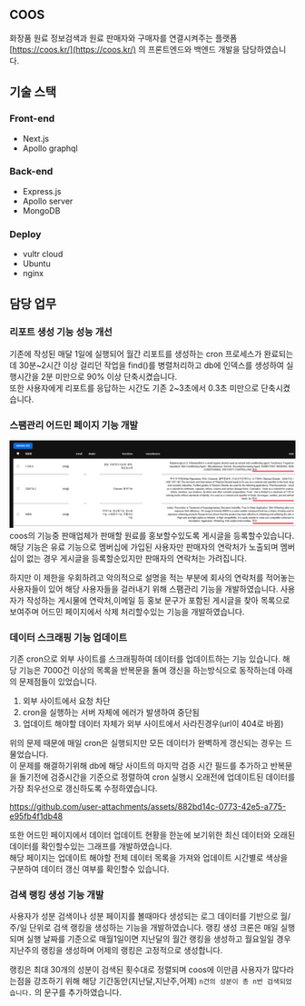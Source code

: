## COOS
화장품 원료 정보검색과 원료 판매자와 구매자를 연결시켜주는 플랫폼 [https://coos.kr/](https://coos.kr/) 의 프론트엔드와 백엔드 개발을 담당하였습니다.

## 기술 스택

### Front-end
* Next.js
* Apollo graphql

### Back-end
* Express.js
* Apollo server
* MongoDB

### Deploy
* vultr cloud
* Ubuntu
* nginx

## 담당 업무
### 리포트 생성 기능 성능 개선
기존에 작성된 매달 1일에 실행되어 월간 리포트를 생성하는 cron 프로세스가 완료되는데 30분\~2시간 이상 걸리던 작업을 find()를 병렬처리하고 db에 인덱스를 생성하여 실행시간을 2분 미만으로 90% 이상 단축시켰습니다.  
또한 사용자에게 리포트를 응답하는 시간도 기존 2\~3초에서 0.3초 미만으로 단축시켰습니다.  

### 스팸관리 어드민 페이지 기능 개발
![img](https://github.com/pizza7311/portfolio/blob/main/2025/coos/images/1.png)
coos의 기능중 판매업체가 판매할 원료를 홍보할수있도록 게시글을 등록할수있습니다. 해당 기능은 유료 기능으로 멤버십에 가입된 사용자만 판매자의 연락처가 노출되며 멤버십이 없는 경우 게시글을 등록할순있지만 판매자의 연락처는 가려집니다.  
  
하지만 이 제한을 우회하려고 악의적으로 설명을 적는 부분에 회사의 연락처를 적어놓는 사용자들이 있어 해당 사용자들을 걸러내기 위해 스팸관리 기능을 개발하였습니다.
사용자가 작성하는 게시물에 연락처,이메일 등 홍보 문구가 포함된 게시글을 찾아 목록으로 보여주며 어드민 페이지에서 삭제 처리할수있는 기능을 개발하였습니다.  
  
### 데이터 스크래핑 기능 업데이트
기존 cron으로 외부 사이트를 스크래핑하여 데이터를 업데이트하는 기능 있습니다. 해당 기능은 7000건 이상의 목록을 반복문을 돌며 갱신을 하는방식으로 동작하는데 아래의 문제점들이 있었습니다.  
1. 외부 사이트에서 요청 차단
2. cron을 실행하는 서버 자체에 에러가 발생하여 중단됨
3. 업데이트 해야할 데이터 자체가 외부 사이트에서 사라진경우(url이 404로 바뀜)

위의 문제 때문에 매일 cron은 실행되지만 모든 데이터가 완벽하게 갱신되는 경우는 드물었습니다.  
이 문제를 해결하기위해 db에 해당 사이트의 마지막 검증 시간 필드를 추가하고 반복문을 돌기전에 검증시간을 기준으로 정렬하여 cron 실행시 오래전에 업데이트된 데이터를 가장 최우선으로 갱신하도록 수정하였습니다.  

https://github.com/user-attachments/assets/882bd14c-0773-42e5-a775-e95fb4f1db48

또한 어드민 페이지에서 데이터 업데이트 현황을 한눈에 보기위한 최신 데이터와 오래된 데이터를 확인할수있는 그래프를 개발하였습니다.  
해당 페이지는 업데이트 해야할 전체 데이터 목록을 가져와 업데이트 시간별로 색상을 구분하여 데이터 갱신 여부를 확인할수 있습니다.  


### 검색 랭킹 생성 기능 개발
사용자가 성분 검색이나 성분 페이지를 볼때마다 생성되는 로그 데이터를 기반으로 월/주/일 단위로 검색 랭킹을 생성하는 기능을 개발하였습니다. 랭킹 생성 크론은 매일 실행되며 실행 날짜를 기준으로 매월1일이면 지난달의 월간 랭킹을 생성하고 월요일일 경우 지난주의 랭킹을 생성하며 어제의 랭킹은 고정적으로 생성합니다.  
  
랭킹은 최대 30개의 성분이 검색된 횟수대로 정렬되며 coos에 이만큼 사용자가 많다라는점을 강조하기 위해 해당 기간동안(지난달,지난주,어제) `n건의 성분이 총 n번 검색되었습니다.` 의 문구를 추가하였습니다.  


